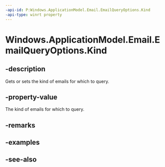```yaml
---
-api-id: P:Windows.ApplicationModel.Email.EmailQueryOptions.Kind
-api-type: winrt property
---
```


<!-- Property syntax
public Windows.ApplicationModel.Email.EmailQueryKind Kind { get;  set; }
-->

# Windows.ApplicationModel.Email.EmailQueryOptions.Kind

## -description
Gets or sets the kind of emails for which to query.

## -property-value
The kind of emails for which to query.

## -remarks

## -examples

## -see-also
